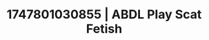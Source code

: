 ---
categories:
- Cinematic erotica
- Erotic surprise
- Intimate reveal
- Animation
- MILF fantasy
image: /assets/images/1747801030855.jpg
layout: post
seo:
  description: Featured content with exclusive ABDL Play, Scat Fetish. HD images available.
  keywords: ABDL Play, Scat Fetish
  og_image: /assets/images/1747801030855.jpg
  schema_type: VisualArtwork
tags:
- ABDL Play
- '#1747801030855'
- Scat Fetish
title: 1747801030855 | ABDL Play Scat Fetish
---